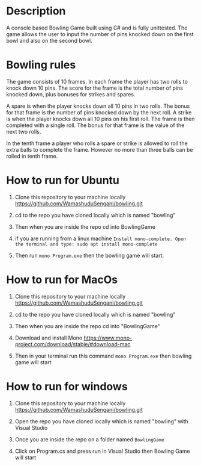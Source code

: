 # Description 

A console based Bowling Game built using C# and is fully unittested. The game allows the user to input the
number of pins knocked down on the first bowl and also on the second bowl.


# Bowling rules

The game consists of 10 frames. In each frame the player has two rolls to knock
down 10 pins. The score for the frame is the total number of pins knocked down,
plus bonuses for strikes and spares.

A spare is when the player knocks down all 10 pins in two rolls. The bonus for that
frame is the number of pins knocked down by the next roll.
A strike is when the player knocks down all 10 pins on his first roll. The frame is
then completed with a single roll. The bonus for that frame is the value of the
next two rolls.

In the tenth frame a player who rolls a spare or strike is allowed to roll the extra
balls to complete the frame. However no more than three balls can be rolled in
tenth frame.

# How to run for Ubuntu

1. Clone this repository to your machine locally https://github.com/WamashuduSengani/bowling.git

2. cd to the repo you have cloned locally which is named "bowling"

3. Then when you are inside the repo cd into BowlingGame

4. if you are running from a linux machine
   `Install mono-complete. Open the terminal and type:
    sudo apt install mono-complete`

5. Then run `mono Program.exe` then the bowling game will start.

# How to run for MacOs

1. Clone this repository to your machine locally https://github.com/WamashuduSengani/bowling.git

2. cd to the repo you have cloned locally which is named "bowling"

3. Then when you are inside the repo cd into "BowlingGame"

4. Download and install Mono https://www.mono-project.com/download/stable/#download-mac

5. Then in your terminal run this command `mono Program.exe` then bowling game will start
 
# How to run for windows

1. Clone this repository to your machine locally https://github.com/WamashuduSengani/bowling.git

2. Open the repo you have cloned locally which is named "bowling" with Visual Studio 

3. Once you are inside the repo on a folder named `BowlingGame`

4. Click on Program.cs and press run in Visual Studio then Bowling Game will start